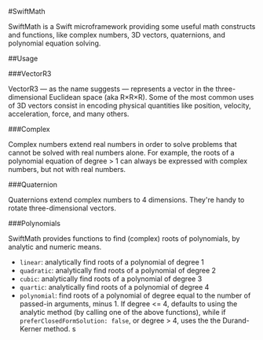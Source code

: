 #SwiftMath

SwiftMath is a Swift microframework providing some useful math constructs and functions, like complex numbers, 3D vectors, quaternions, and polynomial equation solving.

##Usage

###VectorR3

VectorR3 — as the name suggests — represents a vector in the three-dimensional Euclidean space (aka R×R×R).
Some of the most common uses of 3D vectors consist in encoding physical quantities like position, velocity, acceleration, force, and many others.

###Complex

Complex numbers extend real numbers in order to solve problems that cannot be solved with real numbers alone.
For example, the roots of a polynomial equation of degree > 1 can always be expressed with complex numbers, but not with real numbers.

###Quaternion

Quaternions extend complex numbers to 4 dimensions.
They're handy to rotate three-dimensional vectors.

###Polynomials

SwiftMath provides functions to find (complex) roots of polynomials, by analytic and numeric means.
-	`linear`: analytically find roots of a polynomial of degree 1
-	`quadratic`: analytically find roots of a polynomial of degree 2
-	`cubic`: analytically find roots of a polynomial of degree 3
-	`quartic`: analytically find roots of a polynomial of degree 4
-	`polynomial`: find roots of a polynomial of degree equal to the number of passed-in arguments, minus 1. If degree <= 4, defaults to using the analytic method (by calling one of the above functions), while if `preferClosedFormSolution: false`, or degree > 4, uses the the Durand-Kerner method.
s